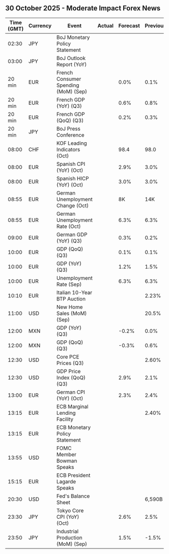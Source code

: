 ## 30 October 2025 - Moderate Impact Forex News

| Time (GMT) | Currency | Event | Actual | Forecast | Previous |
|------|----------|-------|--------|----------|----------|
| 02:30 | JPY | BoJ Monetary Policy Statement |  |  |  |
| 03:00 | JPY | BoJ Outlook Report (YoY) |  |  |  |
| 20 min | EUR | French Consumer Spending (MoM) (Sep) |  | 0.0% | 0.1% |
| 20 min | EUR | French GDP (YoY) (Q3) |  | 0.6% | 0.8% |
| 20 min | EUR | French GDP (QoQ) (Q3) |  | 0.2% | 0.3% |
| 20 min | JPY | BoJ Press Conference |  |  |  |
| 08:00 | CHF | KOF Leading Indicators (Oct) |  | 98.4 | 98.0 |
| 08:00 | EUR | Spanish CPI (YoY) (Oct) |  | 2.9% | 3.0% |
| 08:00 | EUR | Spanish HICP (YoY) (Oct) |  | 3.0% | 3.0% |
| 08:55 | EUR | German Unemployment Change (Oct) |  | 8K | 14K |
| 08:55 | EUR | German Unemployment Rate (Oct) |  | 6.3% | 6.3% |
| 09:00 | EUR | German GDP (YoY) (Q3) |  | 0.3% | 0.2% |
| 10:00 | EUR | GDP (QoQ) (Q3) |  | 0.1% | 0.1% |
| 10:00 | EUR | GDP (YoY) (Q3) |  | 1.2% | 1.5% |
| 10:00 | EUR | Unemployment Rate (Sep) |  | 6.3% | 6.3% |
| 10:10 | EUR | Italian 10-Year BTP Auction |  |  | 2.23% |
| 11:00 | USD | New Home Sales (MoM) (Sep) |  |  | 20.5% |
| 12:00 | MXN | GDP (YoY) (Q3) |  | -0.2% | 0.0% |
| 12:00 | MXN | GDP (QoQ) (Q3) |  | -0.3% | 0.6% |
| 12:30 | USD | Core PCE Prices (Q3) |  |  | 2.60% |
| 12:30 | USD | GDP Price Index (QoQ) (Q3) |  | 2.9% | 2.1% |
| 13:00 | EUR | German CPI (YoY) (Oct) |  | 2.3% | 2.4% |
| 13:15 | EUR | ECB Marginal Lending Facility |  |  | 2.40% |
| 13:15 | EUR | ECB Monetary Policy Statement |  |  |  |
| 13:55 | USD | FOMC Member Bowman Speaks |  |  |  |
| 15:15 | EUR | ECB President Lagarde Speaks |  |  |  |
| 20:30 | USD | Fed's Balance Sheet |  |  | 6,590B |
| 23:30 | JPY | Tokyo Core CPI (YoY) (Oct) |  | 2.6% | 2.5% |
| 23:50 | JPY | Industrial Production (MoM) (Sep) |  | 1.5% | -1.5% |
